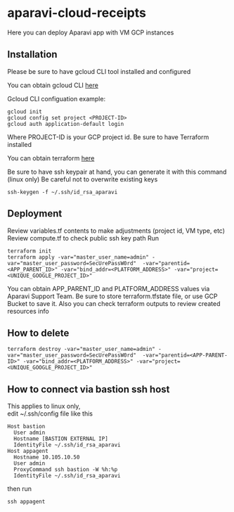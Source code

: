# aparavi-cloud-receipts
Here you can deploy Aparavi app with VM GCP instances

## Installation
Please be sure to have gcloud CLI tool installed and configured

You can obtain gcloud CLI [here](https://cloud.google.com/sdk/docs/install)

Gcloud CLI configuation example:
```
gcloud init
gcloud config set project <PROJECT-ID>
gcloud auth application-default login
```
Where PROJECT-ID is your GCP project id.
Be sure to have Terraform installed

You can obtain terraform [here](https://learn.hashicorp.com/tutorials/terraform/install-cli)


Be sure to have ssh keypair at hand, you can generate it with this command (linux only)
Be careful not to overwrite existing keys
```
ssh-keygen -f ~/.ssh/id_rsa_aparavi
```
## Deployment
Review variables.tf contents to make adjustments (project id, VM type, etc)
Review compute.tf to check public ssh key path
Run 
```
terraform init
terraform apply -var="master_user_name=admin" -var="master_user_password=SecUrePassW0rd"  -var="parentid=<APP_PARENT_ID>" -var="bind_addr=<PLATFORM_ADDRESS>" -var="project=<UNIQUE_GOOGLE_PROJECT_ID>"
```
You can obtain APP_PARENT_ID and PLATFORM_ADDRESS values via Aparavi Support Team.
Be sure to store terraform.tfstate file, or use GCP Bucket to save it.
Also you can check terraform outputs to review created resources info
## How to delete
```
terraform destroy -var="master_user_name=admin" -var="master_user_password=SecUrePassW0rd"  -var="parentid=<APP-PARENT-ID>" -var="bind_addr=<PLATFORM_ADDRESS>" -var="project=<UNIQUE_GOOGLE_PROJECT_ID>"
```
## How to connect via bastion ssh host
This applies to linux only,  
edit ~/.ssh/config file like this
```
Host bastion
  User admin
  Hostname [BASTION EXTERNAL IP]
  IdentityFile ~/.ssh/id_rsa_aparavi
Host appagent
  Hostname 10.105.10.50
  User admin
  ProxyCommand ssh bastion -W %h:%p
  IdentityFile ~/.ssh/id_rsa_aparavi
```
then run
```
ssh appagent
```
